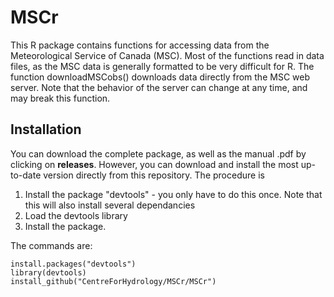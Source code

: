# MSCr
This R package contains functions for accessing data from the Meteorological Service of Canada (MSC). Most of the functions read in data files, as the MSC data is generally formatted to be very difficult for R. The function downloadMSCobs() downloads data directly from the MSC web server. Note that the behavior of the server can change at any time, and may break this function.

## Installation
You can download the complete package, as well as the manual .pdf by clicking on **releases**. However, you can download and install the most up-to-date version directly from this repository. The procedure is
1. Install the package "devtools" - you only have to do this once. Note that this will also install several dependancies
2. Load the devtools library
3. Install the package.

The commands are:

	install.packages("devtools")
	library(devtools)
	install_github("CentreForHydrology/MSCr/MSCr")

